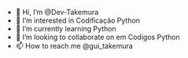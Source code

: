 - 👋 Hi, I’m @Dev-Takemura
- 👀 I’m interested in  Codificação Python
- 🌱 I’m currently learning  Python
- 💞️ I’m looking to collaborate on  em Codigos Python
- 📫 How to reach me  @gui_takemura

<!---
Dev-Takemura/Dev-Takemura is a ✨ special ✨ repository because its `README.md` (this file) appears on your GitHub profile.
You can click the Preview link to take a look at your changes.
--->
